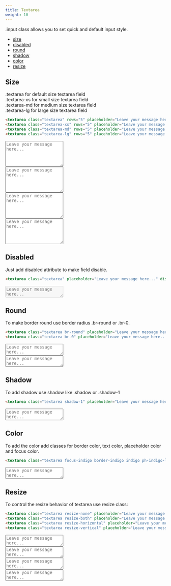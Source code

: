 ```yaml
---
title: Textarea
weight: 10
---
```


.input class allows you to set quick and default input style.

* [size](#size)
* [disabled](#disabled)
* [round](#round)
* [shadow](#shadow)
* [color](#color)
* [resize](#resize)

## Size

<div> <span class="hljs-keyword">.textarea</span> for default size textarea field</div>
<div> <span class="hljs-keyword">.textarea-xs</span> for small size textarea field</div>
<div> <span class="hljs-keyword">.textarea-md</span> for medium size textarea field</div>
<div> <span class="hljs-keyword">.textarea-lg</span> for large size textarea field</div>

```html
<textarea class="textarea" rows="5" placeholder="Leave your message here..."></textarea>
<textarea class="textarea-xs" rows="5" placeholder="Leave your message here..."></textarea>
<textarea class="textarea-md" rows="5" placeholder="Leave your message here..."></textarea>
<textarea class="textarea-lg" rows="5" placeholder="Leave your message here..."></textarea>
```
<div class="p-5 border br-b-8 flex flex-column">
    <div class="p-3">
        <textarea class="textarea" rows="5" placeholder="Leave your message here..."></textarea>
    </div>
    <div class="p-3">
        <textarea class="textarea-xs" rows="5" placeholder="Leave your message here..."></textarea>
    </div>
    <div class="p-3">
        <textarea class="textarea-md" rows="5" placeholder="Leave your message here..."></textarea>
    </div>
    <div class="p-3">
        <textarea class="textarea-lg" rows="5" placeholder="Leave your message here..."></textarea>
    </div>
</div>

## Disabled

<div> Just add disabled attribute to make field disable.</div>

```html
<textarea class="textarea" placeholder="Leave your message here..." disabled></textarea>
```

<div class="p-5 border br-b-8 flex flex-column">
    <div class="p-3">
        <textarea class="textarea" placeholder="Leave your message here..." disabled></textarea>
    </div>
</div>

## Round

<div> To make border round use border radius <span class="hljs-keyword">.br-round</span> or <span class="hljs-keyword">.br-0</span>.</div>

```html
<textarea class="textarea br-round" placeholder="Leave your message here..."></textarea>
<textarea class="textarea br-0" placeholder="Leave your message here..."></textarea>
```

<div class="p-5 border br-b-8 flex flex-column">
    <div class="p-3">
        <textarea class="textarea br-round" placeholder="Leave your message here..."></textarea>
    </div>
    <div class="p-3">
        <textarea class="textarea br-0" placeholder="Leave your message here..."></textarea>
    </div>
</div>


## Shadow
To add shadow use shadow like <span class="hljs-keyword">.shadow</span> or <span class="hljs-keyword">.shadow-1</span>

```html
<textarea class="textarea shadow-1" placeholder="Leave your message here..."></textarea>
```

<div class="p-5 border br-b-8 flex flex-column">
    <div class="p-3">
        <textarea class="textarea shadow-1" placeholder="Leave your message here..."></textarea>
    </div>
</div>

## Color
To add the color add classes for border color, text color, placeholder color and focus color.

```html
<textarea class="textarea focus-indigo border-indigo indigo ph-indigo-lighter"></textarea>
```

<div class="p-5 border br-b-8 flex flex-column">
    <div class="p-3">
        <textarea class="textarea focus-indigo border-indigo indigo ph-indigo-lighter" placeholder="Leave your message here..."></textarea>
    </div>
</div>

## Resize

To control the resize behavior of textarea use resize class:

```html
<textarea class="textarea resize-none" placeholder="Leave your message here..."></textarea>
<textarea class="textarea resize-both" placeholder="Leave your message here..."></textarea>
<textarea class="textarea resize-horizontal" placeholder="Leave your message here..."></textarea>
<textarea class="textarea resize-vertical" placeholder="Leave your message here..."></textarea>
```

<div class="p-5 border br-b-8 flex flex-column">
    <div class="p-3">
        <textarea class="textarea resize-none" placeholder="Leave your message here..."></textarea>
    </div>
    <div class="p-3">
        <textarea class="textarea resize-both" placeholder="Leave your message here..."></textarea>
    </div>
    <div class="p-3">
        <textarea class="textarea resize-horizontal" placeholder="Leave your message here..."></textarea>
    </div>
    <div class="p-3">
        <textarea class="textarea resize-vertical" placeholder="Leave your message here..."></textarea>
    </div>
</div>
